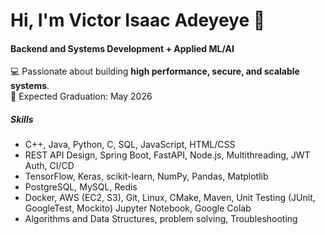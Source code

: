 # Hi, I'm Victor Isaac Adeyeye 👋

#### Backend and Systems Development + Applied ML/AI
💻 Passionate about building **high performance, secure, and scalable systems**. <br>
📅 Expected Graduation: May 2026 

##### Skills
- C++, Java, Python, C, SQL, JavaScript, HTML/CSS <br>
- REST API Design, Spring Boot, FastAPI, Node.js, Multithreading, JWT Auth, CI/CD<br>
- TensorFlow, Keras, scikit-learn, NumPy, Pandas, Matplotlib
- PostgreSQL, MySQL, Redis<br>  
- Docker, AWS (EC2, S3), Git, Linux, CMake, Maven, Unit Testing (JUnit, GoogleTest, Mockito) Jupyter Notebook, Google Colab <br>
- Algorithms and Data Structures, problem solving, Troubleshooting <br> 
